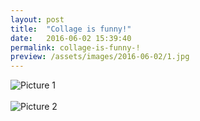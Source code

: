 ```yaml
---
layout: post
title:  "Collage is funny!"
date:   2016-06-02 15:39:40
permalink: collage-is-funny-!
preview: /assets/images/2016-06-02/1.jpg
---
```


![Picture 1](/assets/images/2016-06-02/2.jpg)
<br>
<br>
![Picture 2](/assets/images/2016-06-02/3.jpg)




